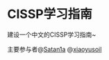 # CISSP学习指南

建设一个中文的CISSP学习指南~

主要参与者@[Satan1a](https://github.com/satan1a) @[xiaoyusoil](https://github.com/xiaoyusoil)

